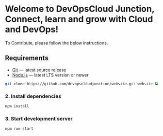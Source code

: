 # Welcome to DevOpsCloud Junction, Connect, learn and grow with Cloud and DevOps!

To Contribute, please follow the below instructions.

## Requirements

- [Git](https://git-scm.com/) — latest source release
- [Node.js](https://nodejs.org/) — latest LTS version or newer


```bash
git clone https://github.com/devopscloudjunction/website.git website && cd website
```


### 2. Install dependencies

```bash
npm install
```

### 3. Start development server

```bash
npm run start
```